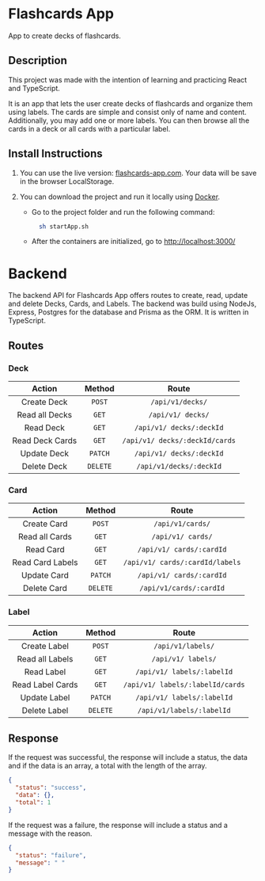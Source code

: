# Flashcards App

App to create decks of flashcards.

## Description

This project was made with the intention of learning and practicing React and TypeScript.

It is an app that lets the user create decks of flashcards and organize them using labels. The cards are simple and
consist only of name and content. Additionally, you may add one or more labels. You can then browse all the cards in a
deck or all cards with a particular label.

## Install Instructions

1. You can use the live version: [flashcards-app.com](flashcards-app.com). Your data will be save in the browser
   LocalStorage.

2. You can download the project and run it locally using [Docker](https://www.docker.com/).

   - Go to the project folder and run the following command:
     ```bash
       sh startApp.sh
     ```
   - After the containers are initialized, go to [http://localhost:3000/](http://localhost:3000/)
   

# Backend

The backend API for Flashcards App offers routes to create, read, update and delete Decks, Cards, and Labels. The
backend was build using NodeJs, Express, Postgres for the database and Prisma as the ORM. It is written in TypeScript.

## Routes

### Deck

|   **Action**    | **Method** |           **Route**            |
| :-------------: | :--------: | :----------------------------: |
|   Create Deck   |   `POST`   |        `/api/v1/decks/`        |
| Read all Decks  |   `GET`    |       `/api/v1/ decks/`        |
|    Read Deck    |   `GET`    |    `/api/v1/ decks/:deckId`    |
| Read Deck Cards |   `GET`    | `/api/v1/ decks/:deckId/cards` |
|   Update Deck   |  `PATCH`   |    `/api/v1/ decks/:deckId`    |
|   Delete Deck   |  `DELETE`  |    `/api/v1/decks/:deckId`     |

### Card

|    **Action**    | **Method** |            **Route**            |
| :--------------: | :--------: | :-----------------------------: |
|   Create Card    |   `POST`   |        `/api/v1/cards/`         |
|  Read all Cards  |   `GET`    |        `/api/v1/ cards/`        |
|    Read Card     |   `GET`    |    `/api/v1/ cards/:cardId`     |
| Read Card Labels |   `GET`    | `/api/v1/ cards/:cardId/labels` |
|   Update Card    |  `PATCH`   |    `/api/v1/ cards/:cardId`     |
|   Delete Card    |  `DELETE`  |     `/api/v1/cards/:cardId`     |

### Label

|    **Action**    | **Method** |            **Route**             |
| :--------------: | :--------: | :------------------------------: |
|   Create Label   |   `POST`   |        `/api/v1/labels/`         |
| Read all Labels  |   `GET`    |        `/api/v1/ labels/`        |
|    Read Label    |   `GET`    |    `/api/v1/ labels/:labelId`    |
| Read Label Cards |   `GET`    | `/api/v1/ labels/:labelId/cards` |
|   Update Label   |  `PATCH`   |    `/api/v1/ labels/:labelId`    |
|   Delete Label   |  `DELETE`  |    `/api/v1/labels/:labelId`     |

## Response

If the request was successful, the response will include a status, the data and if the data is an array, a total with
the length of the array.

```json
{
  "status": "success",
  "data": {},
  "total": 1
}
```

If the request was a failure, the response will include a status and a message with the reason.

```json
{
  "status": "failure",
  "message": " "
}
```

